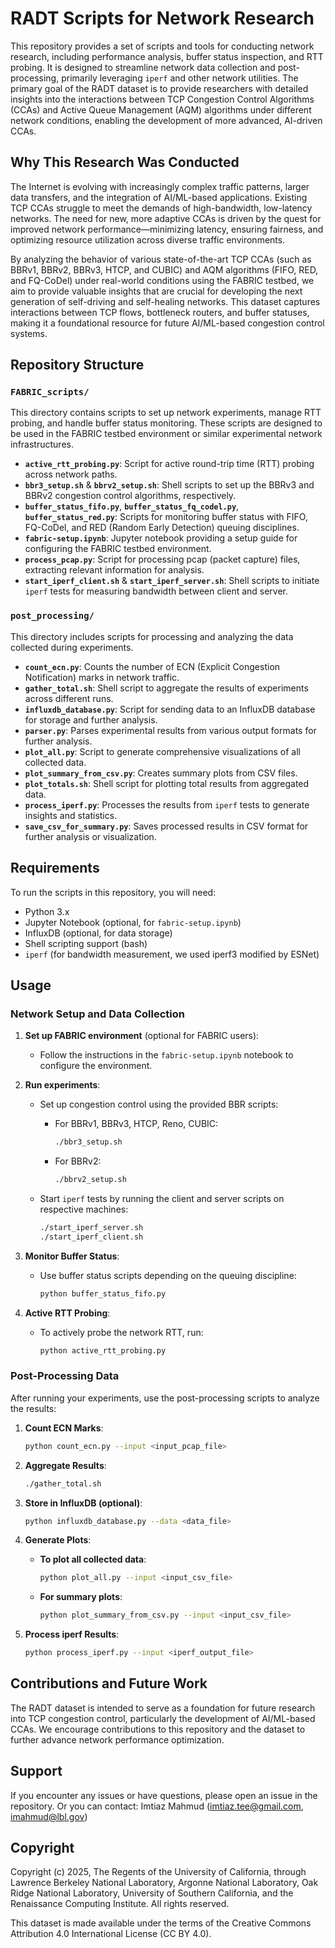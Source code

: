 # RADT Scripts for Network Research

This repository provides a set of scripts and tools for conducting network research, including performance analysis, buffer status inspection, and RTT probing. It is designed to streamline network data collection and post-processing, primarily leveraging `iperf` and other network utilities. The primary goal of the RADT dataset is to provide researchers with detailed insights into the interactions between TCP Congestion Control Algorithms (CCAs) and Active Queue Management (AQM) algorithms under different network conditions, enabling the development of more advanced, AI-driven CCAs.

## Why This Research Was Conducted

The Internet is evolving with increasingly complex traffic patterns, larger data transfers, and the integration of AI/ML-based applications. Existing TCP CCAs struggle to meet the demands of high-bandwidth, low-latency networks. The need for new, more adaptive CCAs is driven by the quest for improved network performance—minimizing latency, ensuring fairness, and optimizing resource utilization across diverse traffic environments.

By analyzing the behavior of various state-of-the-art TCP CCAs (such as BBRv1, BBRv2, BBRv3, HTCP, and CUBIC) and AQM algorithms (FIFO, RED, and FQ-CoDel) under real-world conditions using the FABRIC testbed, we aim to provide valuable insights that are crucial for developing the next generation of self-driving and self-healing networks. This dataset captures interactions between TCP flows, bottleneck routers, and buffer statuses, making it a foundational resource for future AI/ML-based congestion control systems.

## Repository Structure

### `FABRIC_scripts/`
This directory contains scripts to set up network experiments, manage RTT probing, and handle buffer status monitoring. These scripts are designed to be used in the FABRIC testbed environment or similar experimental network infrastructures.

- **`active_rtt_probing.py`**: Script for active round-trip time (RTT) probing across network paths.
- **`bbr3_setup.sh`** & **`bbrv2_setup.sh`**: Shell scripts to set up the BBRv3 and BBRv2 congestion control algorithms, respectively.
- **`buffer_status_fifo.py`**, **`buffer_status_fq_codel.py`**, **`buffer_status_red.py`**: Scripts for monitoring buffer status with FIFO, FQ-CoDel, and RED (Random Early Detection) queuing disciplines.
- **`fabric-setup.ipynb`**: Jupyter notebook providing a setup guide for configuring the FABRIC testbed environment.
- **`process_pcap.py`**: Script for processing pcap (packet capture) files, extracting relevant information for analysis.
- **`start_iperf_client.sh`** & **`start_iperf_server.sh`**: Shell scripts to initiate `iperf` tests for measuring bandwidth between client and server.

### `post_processing/`
This directory includes scripts for processing and analyzing the data collected during experiments.

- **`count_ecn.py`**: Counts the number of ECN (Explicit Congestion Notification) marks in network traffic.
- **`gather_total.sh`**: Shell script to aggregate the results of experiments across different runs.
- **`influxdb_database.py`**: Script for sending data to an InfluxDB database for storage and further analysis.
- **`parser.py`**: Parses experimental results from various output formats for further analysis.
- **`plot_all.py`**: Script to generate comprehensive visualizations of all collected data.
- **`plot_summary_from_csv.py`**: Creates summary plots from CSV files.
- **`plot_totals.sh`**: Shell script for plotting total results from aggregated data.
- **`process_iperf.py`**: Processes the results from `iperf` tests to generate insights and statistics.
- **`save_csv_for_summary.py`**: Saves processed results in CSV format for further analysis or visualization.

## Requirements

To run the scripts in this repository, you will need:

- Python 3.x
- Jupyter Notebook (optional, for `fabric-setup.ipynb`)
- InfluxDB (optional, for data storage)
- Shell scripting support (bash)
- `iperf` (for bandwidth measurement, we used iperf3 modified by ESNet)

## Usage

### Network Setup and Data Collection

1. **Set up FABRIC environment** (optional for FABRIC users):
   - Follow the instructions in the `fabric-setup.ipynb` notebook to configure the environment.

2. **Run experiments**:
   - Set up congestion control using the provided BBR scripts:
     - For BBRv1, BBRv3, HTCP, Reno, CUBIC:
       ```bash
       ./bbr3_setup.sh
       ```
      - For BBRv2:
         ```bash
         ./bbrv2_setup.sh
         ```

   - Start `iperf` tests by running the client and server scripts on respective machines:
     ```bash
     ./start_iperf_server.sh
     ./start_iperf_client.sh
     ```

3. **Monitor Buffer Status**:
   - Use buffer status scripts depending on the queuing discipline:
     ```bash
     python buffer_status_fifo.py
     ```

4. **Active RTT Probing**:
   - To actively probe the network RTT, run:
     ```bash
     python active_rtt_probing.py
     ```

### Post-Processing Data

After running your experiments, use the post-processing scripts to analyze the results:

1. **Count ECN Marks**:
   ```bash
   python count_ecn.py --input <input_pcap_file>

2. **Aggregate Results**:
   ```bash
   ./gather_total.sh

3. **Store in InfluxDB (optional)**:
   ```bash
   python influxdb_database.py --data <data_file>

4. **Generate Plots**:
   - **To plot all collected data**:
     ```bash
     python plot_all.py --input <input_csv_file>
     ```
   - **For summary plots**:
     ```bash
     python plot_summary_from_csv.py --input <input_csv_file>
     ```

5. **Process iperf Results**:
   ```bash
   python process_iperf.py --input <iperf_output_file>

## Contributions and Future Work

The RADT dataset is intended to serve as a foundation for future research into TCP congestion control, particularly the development of AI/ML-based CCAs. We encourage contributions to this repository and the dataset to further advance network performance optimization.


## Support

If you encounter any issues or have questions, please open an issue in the repository. Or you can contact: Imtiaz Mahmud (imtiaz.tee@gmail.com, imahmud@lbl.gov)

## Copyright
Copyright (c) 2025, The Regents of the University of California, through Lawrence Berkeley National Laboratory, Argonne National Laboratory, Oak Ridge National Laboratory, University of Southern California, and the Renaissance Computing Institute. All rights reserved.

This dataset is made available under the terms of the Creative Commons Attribution 4.0 International License (CC BY 4.0).
